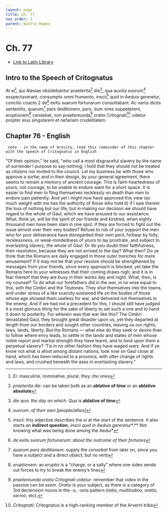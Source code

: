 ```yaml
---
layout: page
title: Ch. 77
nav_order: 2
parent: Battle Rages
---
```


# Ch. 77

- [Link to Latin Library](https://www.thelatinlibrary.com/caesar/gallic/gall7.shtml#77)

## Intro to the Speech of Critognatus

At ei[^1], qui Alesiae obsidebantur praeterita[^2] die[^3], qua auxilia suorum[^4] exspectaverant, consumpto omni frumento, inscii[^5] quid in Aeduis gereretur, concilio coacto 2 de[^6] exitu suarum fortunarum consultabant. Ac variis dictis sententiis, quarum[^7] pars deditionem, pars, dum vires suppeterent, eruptionem[^8] censebat, non praetereunda[^9] oratio Critognati[^10] videtur propter eius singularem et nefariam crudelitatem.

## Chapter 76 - English

     note - in the name of brevity, read this remainder of this chapter with the speech of Critognatus in English


"Of their opinion," he said, "who call a most disgraceful slavery by the name of surrender I purpose to say nothing; I hold that they should not be treated as citizens nor invited to the council. Let my business be with those who approve a sortie; and in their design, by your general agreement, there seems to remain a memory of ancient courage. This is faint-heartedness of yours, not courage, to be unable to endure want for a short space. It is easier to find men to fling themselves recklessly on death than men to endure pain patiently. And yet I might now have approved this view (so much weight with me has the authority of those who hold it) if I saw therein the loss of nothing but our life; but in making our decision we should have regard to the whole of Gaul, which we have aroused to our assistance. What, think ye, will be the spirit of our friends and kindred, when eighty thousand men⁠ have been slain in one spot, if they are forced to fight out the issue almost over their very bodies? Refuse to rob of your support the men who for your deliverance have disregarded their own peril; forbear by folly, recklessness, or weak-mindedness of yours to lay prostrate, and subject to everlasting slavery, the whole of Gaul. Or do you doubt their faithfulness, their resolution, because they are not arrived to the day? What then? Do ye think that the Romans are daily engaged in those outer trenches for mere amusement? If it may not be that your resolve should be strengthened by messages from your friends, since every approach is blocked, yet take the Romans here to your witnesses that their coming draws nigh; and it is in fear thereof that they are busy in their works day and night. What, then, is my counsel? To do what our forefathers did in the war, in no wise equal to this, with the Cimbri and the Teutones. They shut themselves into the towns, and under stress of a like scarcity sustained life on the bodies of those whose age showed them useless for war, and delivered not themselves to the enemy. And if we had not a precedent for this, I should still have judged it a most glorious thing for the sake of liberty to set such a one and to hand it down to posterity. For wherein was that war like this? The Cimbri devastated Gaul, they brought great disaster upon us, yet they departed at length from our borders and sought other countries, leaving us our rights, laws, lands, liberty. But the Romans — what else do they seek or desire than to follow where envy leads, to settle in the lands and states of men whose noble report and martial strength they have learnt, and to bind upon them a perpetual slavery? 'Tis in no other fashion they have waged wars. And if ye know not what is afoot among distant nations, look now on Gaul close at hand, which has been reduced to a province, with utter change of rights and laws, and crushed beneath the axes in everlasting slavery."


[^1]: *Ei*: masculine, nominative, plural, *they, the ones*

[^2]: *praeterita die*: can be taken both as an **ablative of time** or an **ablative absolute**

[^3]: *die qua*: *the day on which. Qua* is **ablative of time**

[^4]: *suorum*: *of their own \[people/allies\]*

[^5]: *inscii*: this adjective describes the *ei* at the start of the sentence. It also starts an **indirect question**, *inscii* *quid in Aeduis gereretur**.** Not knowing what was being done among the Aedui*

[^6]: *de exitu suarum fortunarum*: *about the outcome of their fortunes*

[^7]: *quarum pars deditionem*: supply the *censebat* from later on, since you have a subject and a direct object, but no verb

[^8]: *eruptionem*: an *eruptio* is a “charge, or a sally” where one sides sends out forces to try to break the enemy’s lines

[^9]: *praetereunda oratio Critognati videtur*: remember that *video* in the passive can be *seem*. *Oratio* is your subject, as there is a category of 3rd declension nouns in the \-*o, \-onis* pattern (*ratio, multitudino, oratio, sermo*, etc).

[^10]: *Critognati*: Critognatus is a high-ranking member of the Arverni tribe
